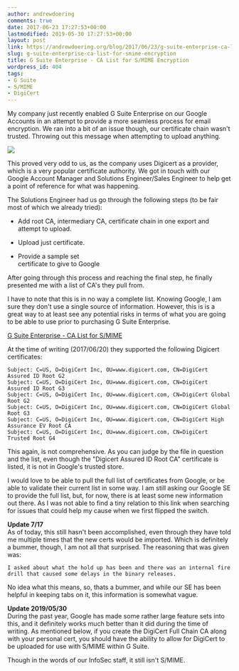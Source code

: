 ```yaml
---
author: andrewdoering
comments: true
date: 2017-06-23 17:27:53+00:00
lastmodified: 2019-05-30 17:27:53+00:00
layout: post
link: https://andrewdoering.org/blog/2017/06/23/g-suite-enterprise-ca-list-for-smime-encryption/
slug: g-suite-enterprise-ca-list-for-smime-encryption
title: G Suite Enterprise - CA List for S/MIME Encryption
wordpress_id: 404
tags:
- G Suite
- S/MIME
- DigiCert
---
```


My company just recently enabled G Suite Enterprise on our Google Accounts in an attempt to provide a more seamless process for email encryption. We ran into a bit of an issue though, our certificate chain wasn't trusted. Throwing out this message when attempting to upload anything.




[![](https://andrewdoering.org/blog/wp-content/uploads/2017/06/2017-06-20_21-28-15.png)](https://andrewdoering.org/blog/wp-content/uploads/2017/06/2017-06-20_21-28-15.png)




This proved very odd to us, as the company uses Digicert as a provider, which is a very popular certificate authority. We got in touch with our Google Account Manager and Solutions Engineer/Sales Engineer to help get a point of reference for what was happening.




The Solutions Engineer had us go through the following steps (to be fair most of which we already tried):






  * Add root CA, intermediary CA, certificate chain in one export and  
attempt to upload.


  * Upload just certificate.


  * Provide a sample set  
certificate to give to Google




After going through this process and reaching the final step, he finally presented me with a list of CA's they pull from.  
  
I have to note that this is in no way a complete list. Knowing Google, I am sure they don't use a single source of information. However, this is is a great way to at least see any potential risks in terms of what you are going to be able to use prior to purchasing G Suite Enterprise.




[G Suite Enterprise - CA List for S/MIME](https://hg.mozilla.org/mozilla-central/raw-file/tip/security/nss/lib/ckfw/builtins/certdata.txt)




At the time of writing (2017/06/20) they supported the following Digicert certificates:



    
    Subject: C=US, O=DigiCert Inc, OU=www.digicert.com, CN=DigiCert Assured ID Root G2
    Subject: C=US, O=DigiCert Inc, OU=www.digicert.com, CN=DigiCert Assured ID Root G3
    Subject: C=US, O=DigiCert Inc, OU=www.digicert.com, CN=DigiCert Global Root G2
    Subject: C=US, O=DigiCert Inc, OU=www.digicert.com, CN=DigiCert Global Root G3
    Subject: C=US, O=DigiCert Inc, OU=www.digicert.com, CN=DigiCert High Assurance EV Root CA
    Subject: C=US, O=DigiCert Inc, OU=www.digicert.com, CN=DigiCert Trusted Root G4
    




This again, is not comprehensive. As you can judge by the file in question and the list, even though the "Digicert Assured ID Root CA" certificate is listed, it is not in Google's trusted store.




I would love to be able to pull the full list of certificates from Google, or be able to validate their current list in some way. I am still asking our Google SE to provide the full list, but, for now, there is at least some new information out there. As I was not able to find a tiny relation to this link when searching for issues that could help my cause when we first flipped the switch.




**Update 7/17**  
As of today, this still hasn't been accomplished, even through they have told me multiple times that the new certs would be imported. Which is definitely a bummer, though, I am not all that surprised. The reasoning that was given was:




`I asked about what the hold up has been and there was an internal fire drill that caused some delays in the binary releases.`




No idea what this means, so, thats a bummer, and while our SE has been helpful in keeping tabs on it, this information is somewhat vague.






**Update 2019/05/30**  
During the past year, Google has made some rather large feature sets into this, and it definitely works much better than it did during the time of writing. As mentioned below, if you create the DigiCert Full Chain CA along with your personal cert, you should have the ability to allow for DigiCert to be uploaded for use with S/MIME within G Suite.  
  
Though in the words of our InfoSec staff, it still isn't S/MIME.





















